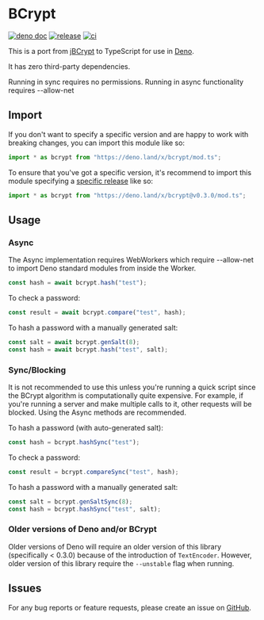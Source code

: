 # BCrypt

[![deno doc](https://doc.deno.land/badge.svg)](https://doc.deno.land/https/deno.land/x/bcrypt/mod.ts)
[![release](https://img.shields.io/github/v/release/jamesbroadberry/deno-bcrypt.svg?color=green&label=latest)](https://github.com/JamesBroadberry/deno-bcrypt/releases)
[![ci](https://github.com/JamesBroadberry/deno-bcrypt/workflows/ci/badge.svg)](https://github.com/JamesBroadberry/deno-bcrypt/actions)

This is a port from [jBCrypt](https://github.com/jeremyh/jBCrypt) to TypeScript for use in [Deno](https://deno.land/).

It has zero third-party dependencies.

Running in sync requires no permissions.
Running in async functionality requires --allow-net

## Import

If you don't want to specify a specific version and are happy to work with breaking changes, you can import this module like so:

```ts
import * as bcrypt from "https://deno.land/x/bcrypt/mod.ts";
```

To ensure that you've got a specific version, it's recommend to import this module specifying a [specific release](https://github.com/JamesBroadberry/deno-bcrypt/releases) like so:

```ts
import * as bcrypt from "https://deno.land/x/bcrypt@v0.3.0/mod.ts";
```

## Usage

### Async

The Async implementation requires WebWorkers which require --allow-net to import Deno standard modules from inside the Worker.

```ts
const hash = await bcrypt.hash("test");
```

To check a password:

```ts
const result = await bcrypt.compare("test", hash);
```

To hash a password with a manually generated salt:

```ts
const salt = await bcrypt.genSalt(8);
const hash = await bcrypt.hash("test", salt);
```

### Sync/Blocking

It is not recommended to use this unless you're running a quick script since the BCrypt algorithm is computationally quite expensive. For example, if you're running a server and make multiple calls to it, other requests will be blocked. Using the Async methods are recommended.

To hash a password (with auto-generated salt):

```ts
const hash = bcrypt.hashSync("test");
```

To check a password:

```ts
const result = bcrypt.compareSync("test", hash);
```

To hash a password with a manually generated salt:

```ts
const salt = bcrypt.genSaltSync(8);
const hash = bcrypt.hashSync("test", salt);
```

### Older versions of Deno and/or BCrypt

Older versions of Deno will require an older version of this library (specifically < 0.3.0) because of the introduction of `TextEncoder`.
However, older version of this library require the `--unstable` flag when running.

## Issues

For any bug reports or feature requests, please create an issue on [GitHub](https://github.com/JamesBroadberry/deno-bcrypt/issues).
